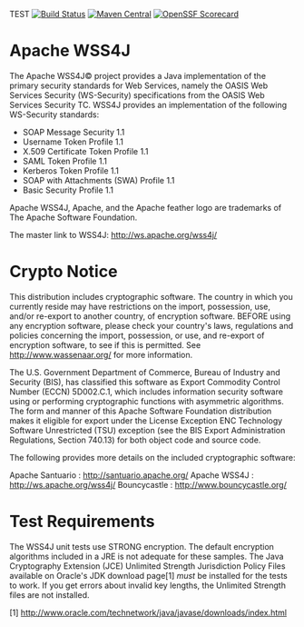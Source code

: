 TEST
[![Build Status](https://builds.apache.org/job/webservices/job/Apache%20WSS4J%20-%20master%20JDK11/badge/icon?subject=Build)](https://builds.apache.org/job/webservices/job/Apache%20WSS4J%20-%20master%20JDK11/)
[![Maven Central](https://maven-badges.herokuapp.com/maven-central/org.apache.wss4j/wss4j/badge.svg)](https://maven-badges.herokuapp.com/maven-central/org.apache.wss4j/wss4j)
[![OpenSSF Scorecard](https://api.securityscorecards.dev/projects/github.com/apache/ws-wss4j/badge)](https://api.securityscorecards.dev/projects/github.com/apache/ws-wss4j)

Apache WSS4J
======================

The Apache WSS4J© project provides a Java implementation of the primary
security standards for Web Services, namely the OASIS Web Services Security
(WS-Security) specifications from the OASIS Web Services Security TC. WSS4J
provides an implementation of the following WS-Security standards:

 * SOAP Message Security 1.1
 * Username Token Profile 1.1
 * X.509 Certificate Token Profile 1.1
 * SAML Token Profile 1.1
 * Kerberos Token Profile 1.1
 * SOAP with Attachments (SWA) Profile 1.1
 * Basic Security Profile 1.1

Apache WSS4J, Apache, and the Apache feather logo are trademarks of The Apache
Software Foundation. 

The master link to WSS4J: http://ws.apache.org/wss4j/

Crypto Notice
======================

   This distribution includes cryptographic software.  The country in
   which you currently reside may have restrictions on the import,
   possession, use, and/or re-export to another country, of
   encryption software.  BEFORE using any encryption software, please
   check your country's laws, regulations and policies concerning the
   import, possession, or use, and re-export of encryption software, to
   see if this is permitted.  See <http://www.wassenaar.org/> for more
   information.

   The U.S. Government Department of Commerce, Bureau of Industry and
   Security (BIS), has classified this software as Export Commodity
   Control Number (ECCN) 5D002.C.1, which includes information security
   software using or performing cryptographic functions with asymmetric
   algorithms.  The form and manner of this Apache Software Foundation
   distribution makes it eligible for export under the License Exception
   ENC Technology Software Unrestricted (TSU) exception (see the BIS
   Export Administration Regulations, Section 740.13) for both object
   code and source code.

   The following provides more details on the included cryptographic
   software:

   Apache Santuario : http://santuario.apache.org/
   Apache WSS4J     : http://ws.apache.org/wss4j/
   Bouncycastle     : http://www.bouncycastle.org/

Test Requirements
======================

The WSS4J unit tests use STRONG encryption. The default encryption algorithms
included in a JRE is not adequate for these samples. The Java Cryptography
Extension (JCE) Unlimited Strength Jurisdiction Policy Files available on
Oracle's JDK download page[1] *must* be installed for the tests to work. If
you get errors about invalid key lengths, the Unlimited Strength files are not
installed.

[1] http://www.oracle.com/technetwork/java/javase/downloads/index.html
